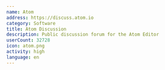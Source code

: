 ```yaml
---
name: Atom
address: https://discuss.atom.io
category: Software
title: Atom Discussion
description: Public discussion forum for the Atom Editor
userCount: 32728
icon: atom.png
activity: high
language: en
---
```

